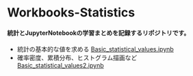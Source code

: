 # Workbooks-Statistics
#### 統計とJupyterNotebookの学習まとめを記録するリポジトリです。  
- 統計の基本的な値を求める [Basic_statistical_values.ipynb](Basic_statistical_values.ipynb)  
- 確率密度、累積分布、ヒストグラム描画など [Basic_statistical_values2.ipynb](Basic_statistical_values2.ipynb)
